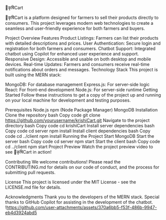 🌱कृषिCart

🌱कृषिCart is a platform designed for farmers to sell their products directly to consumers. This project leverages modern web technologies to create a seamless and user-friendly experience for both farmers and buyers.

Project Overview
Features
Product Listings: Farmers can list their products with detailed descriptions and prices.
User Authentication: Secure login and registration for both farmers and consumers.
Chatbot Support: Integrated chatbot using Copilot for enhanced user experience and support.
Responsive Design: Accessible and usable on both desktop and mobile devices.
Real-time Updates: Farmers and consumers receive real-time notifications about orders and messages.
Technology Stack
This project is built using the MERN stack:

MongoDB: For database management
Express.js: For server-side logic
React: For front-end development
Node.js: For server-side runtime
Getting Started
Follow these instructions to get a copy of the project up and running on your local machine for development and testing purposes.

Prerequisites
Node.js
npm (Node Package Manager)
MongoDB
Installation
Clone the repository
bash
Copy code
git clone https://github.com/yourusername/krishiCart.git
Navigate to the project directory
bash
Copy code
cd krishiCart
Install server dependencies
bash
Copy code
cd server
npm install
Install client dependencies
bash
Copy code
cd ../client
npm install
Running the Project
Start MongoDB
Start the server
bash
Copy code
cd server
npm start
Start the client
bash
Copy code
cd ../client
npm start
Project Preview
Watch the project preview video to see 🌱कृषिCart in action!

Contributing
We welcome contributions! Please read the CONTRIBUTING.md for details on our code of conduct, and the process for submitting pull requests.

License
This project is licensed under the MIT License - see the LICENSE.md file for details.

Acknowledgments
Thank you to the developers of the MERN stack.
Special thanks to GitHub Copilot for assisting in the development of the chatbot.
!https://github.com/user-attachments/assets/370a6bb5-f53f-486b-9947-eb4d3924abd5


 
